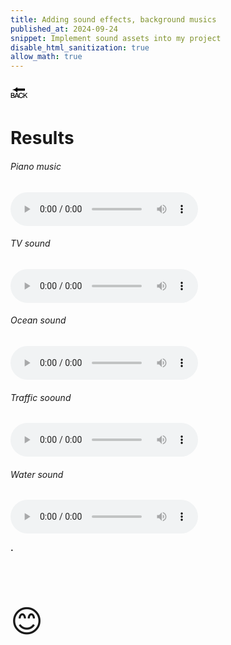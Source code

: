 ```yaml
---
title: Adding sound effects, background musics
published_at: 2024-09-24
snippet: Implement sound assets into my project
disable_html_sanitization: true
allow_math: true
---
```



<a href="https://julienoh000-dms1-blog-83.deno.dev/" style="text-decoration: none; color: black;"><span style="font-size: 30px;">🔙</span></a>


# Results

<h6>Piano music</h6>
 <audio controls>
        <source src="sanc.wav" type="audio/wav">
    </audio>
<br>
<h6>TV sound</h6>
 <audio controls>
        <source src="tv.wav" type="audio/wav">
    </audio>
<br>
 <h6>Ocean sound</h6>
 <audio controls>
        <source src="ocean.wav" type="audio/wav">
    </audio>
<br>
<h6>Traffic soound</h6>
 <audio controls>
        <source src="traff.wav" type="audio/wav">
    </audio>
<br>
<h6>Water sound</h6>
 <audio controls>
        <source src="water.wav" type="audio/wav">
    </audio>
<br>


**.**

<br>
<br>
<br>


<span style="font-size: 50px;">😊</span>